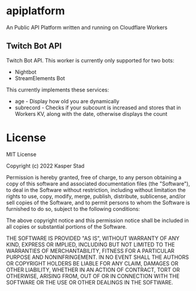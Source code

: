 # apiplatform

An Public API Platform written and running on Cloudflare Workers

## Twitch Bot API

Twitch Bot API. This worker is currently only supported for two bots:

* Nightbot
* StreamElements Bot

This currently implements these services:

* age - Display how old you are dynamically
* subrecord - Checks if your subcount is increased and stores that in Workers KV, along with the date, otherwise displays the count

# License

MIT License

Copyright (c) 2022 Kasper Stad

Permission is hereby granted, free of charge, to any person obtaining a copy
of this software and associated documentation files (the "Software"), to deal
in the Software without restriction, including without limitation the rights
to use, copy, modify, merge, publish, distribute, sublicense, and/or sell
copies of the Software, and to permit persons to whom the Software is
furnished to do so, subject to the following conditions:

The above copyright notice and this permission notice shall be included in all
copies or substantial portions of the Software.

THE SOFTWARE IS PROVIDED "AS IS", WITHOUT WARRANTY OF ANY KIND, EXPRESS OR
IMPLIED, INCLUDING BUT NOT LIMITED TO THE WARRANTIES OF MERCHANTABILITY,
FITNESS FOR A PARTICULAR PURPOSE AND NONINFRINGEMENT. IN NO EVENT SHALL THE
AUTHORS OR COPYRIGHT HOLDERS BE LIABLE FOR ANY CLAIM, DAMAGES OR OTHER
LIABILITY, WHETHER IN AN ACTION OF CONTRACT, TORT OR OTHERWISE, ARISING FROM,
OUT OF OR IN CONNECTION WITH THE SOFTWARE OR THE USE OR OTHER DEALINGS IN THE
SOFTWARE.
